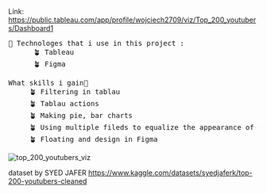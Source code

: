 Link: https://public.tableau.com/app/profile/wojciech2709/viz/Top_200_youtubers/Dashboard1
<pre>
🌵 Technologes that i use in this project :
      🪴 Tableau
      🪴 Figma
    
What skills i gain🤔
     🪴 Filtering in tablau
     🪴 Tablau actions
     🪴 Making pie, bar charts
     🪴 Using multiple fileds to equalize the appearance of the dashboard
     🪴 Floating and design in Figma
</pre>   
![top_200_youtubers_viz](https://user-images.githubusercontent.com/98957777/184969882-2cfa3e0d-c352-4788-ad88-2a4df74bffd6.png)

dataset by SYED JAFER https://www.kaggle.com/datasets/syedjaferk/top-200-youtubers-cleaned
